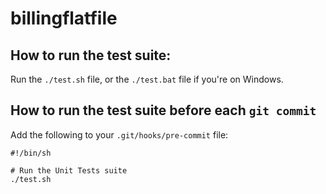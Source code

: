 billingflatfile
====================

How to run the test suite:
--------------------------

Run the `./test.sh` file, or the `./test.bat` file if you're on Windows.

How to run the test suite before each `git commit`
--------------------------------------------------

Add the following to your `.git/hooks/pre-commit` file:

```shell
#!/bin/sh

# Run the Unit Tests suite
./test.sh
```
